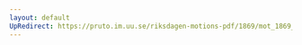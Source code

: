 ```yaml
---
layout: default
UpRedirect: https://pruto.im.uu.se/riksdagen-motions-pdf/1869/mot_1869__ak__347/mot_1869__ak__347-005.pdf
---
```

